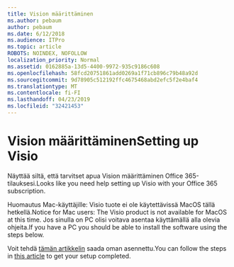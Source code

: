```yaml
---
title: Vision määrittäminen
ms.author: pebaum
author: pebaum
ms.date: 6/12/2018
ms.audience: ITPro
ms.topic: article
ROBOTS: NOINDEX, NOFOLLOW
localization_priority: Normal
ms.assetid: 0162885a-13d5-4400-9972-935c9186c608
ms.openlocfilehash: 58fcd20751861add0269a1f71cb896c79b48a92d
ms.sourcegitcommit: 9d78905c512192ffc4675468abd2efc5f2e4baf4
ms.translationtype: MT
ms.contentlocale: fi-FI
ms.lasthandoff: 04/23/2019
ms.locfileid: "32421453"
---
```

# <a name="setting-up-visio"></a><span data-ttu-id="c0c1d-102">Vision määrittäminen</span><span class="sxs-lookup"><span data-stu-id="c0c1d-102">Setting up Visio</span></span>

<span data-ttu-id="c0c1d-103">Näyttää siltä, että tarvitset apua Vision määrittäminen Office 365-tilauksesi.</span><span class="sxs-lookup"><span data-stu-id="c0c1d-103">Looks like you need help setting up Visio with your Office 365 subscription.</span></span>
  
<span data-ttu-id="c0c1d-104">Huomautus Mac-käyttäjille: Visio tuote ei ole käytettävissä MacOS tällä hetkellä.</span><span class="sxs-lookup"><span data-stu-id="c0c1d-104">Notice for Mac users: The Visio product is not available for MacOS at this time.</span></span> <span data-ttu-id="c0c1d-105">Jos sinulla on PC olisi voitava asentaa käyttämällä alla olevia ohjeita.</span><span class="sxs-lookup"><span data-stu-id="c0c1d-105">If you have a PC you should be able to install the software using the steps below.</span></span>
  
<span data-ttu-id="c0c1d-106">Voit tehdä [tämän artikkelin](https://support.office.com/article/f98f21e3-aa02-4827-9167-ddab5b025710.aspx) saada oman asennettu.</span><span class="sxs-lookup"><span data-stu-id="c0c1d-106">You can follow the steps in [this article](https://support.office.com/article/f98f21e3-aa02-4827-9167-ddab5b025710.aspx) to get your setup completed.</span></span> 
  

